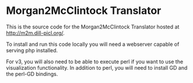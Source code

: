 # Morgan2McClintock Translator 

This is the source code for the Morgan2McClintock Translator hosted at <http://m2m.dill-picl.org/>.

To install and run this code locally you will need a webserver capable of serving php installed. 

For v3, you will also need to be able to execute perl if you want to use the visualization functionality. In addition to perl, you will need to install GD and the perl-GD bindings.

